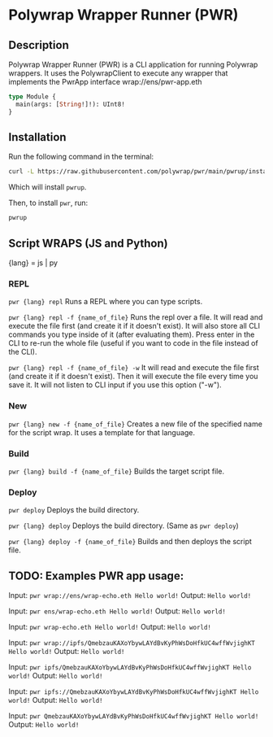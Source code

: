 # Polywrap Wrapper Runner (PWR)

## Description
Polywrap Wrapper Runner (PWR) is a CLI application for running Polywrap wrappers.
It uses the PolywrapClient to execute any wrapper that implements the PwrApp interface wrap://ens/pwr-app.eth
```graphql
type Module {
  main(args: [String!]!): UInt8!
}
```

## Installation
Run the following command in the terminal:
```bash
curl -L https://raw.githubusercontent.com/polywrap/pwr/main/pwrup/install | bash
```
Which will install `pwrup`.

Then, to install `pwr`, run:
```bash
pwrup
```
## Script WRAPS (JS and Python)
{lang} = js | py

### REPL
`pwr {lang} repl`
Runs a REPL where you can type scripts.

`pwr {lang} repl -f {name_of_file}`
Runs the repl over a file.
It will read and execute the file first (and create it if it doesn't exist).
It will also store all CLI commands you type inside of it (after evaluating them).
Press enter in the CLI to re-run the whole file (useful if you want to code in the file instead of the CLI).

`pwr {lang} repl -f {name_of_file} -w`
It will read and execute the file first (and create it if it doesn't exist).
Then it will execute the file every time you save it.
It will not listen to CLI input if you use this option ("-w").

### New 
`pwr {lang} new -f {name_of_file}`
Creates a new file of the specified name for the script wrap.
It uses a template for that language.

### Build
`pwr {lang} build -f {name_of_file}`
Builds the target script file.

### Deploy
`pwr deploy`
Deploys the build directory.

`pwr {lang} deploy`
Deploys the build directory. (Same as `pwr deploy`)

`pwr {lang} deploy -f {name_of_file}`
Builds and then deploys the script file.

## TODO: Examples PWR app usage: 
Input: `pwr wrap://ens/wrap-echo.eth Hello world!`
Output: `Hello world!`

Input: `pwr ens/wrap-echo.eth Hello world!`
Output: `Hello world!`

Input: `pwr wrap-echo.eth Hello world!`
Output: `Hello world!`

Input: `pwr wrap://ipfs/QmebzauKAXoYbywLAYdBvKyPhWsDoHfkUC4wffWvjighKT Hello world!`
Output: `Hello world!`

Input: `pwr ipfs/QmebzauKAXoYbywLAYdBvKyPhWsDoHfkUC4wffWvjighKT Hello world!`
Output: `Hello world!`

Input: `pwr ipfs://QmebzauKAXoYbywLAYdBvKyPhWsDoHfkUC4wffWvjighKT Hello world!`
Output: `Hello world!`

Input: `pwr QmebzauKAXoYbywLAYdBvKyPhWsDoHfkUC4wffWvjighKT Hello world!`
Output: `Hello world!`



